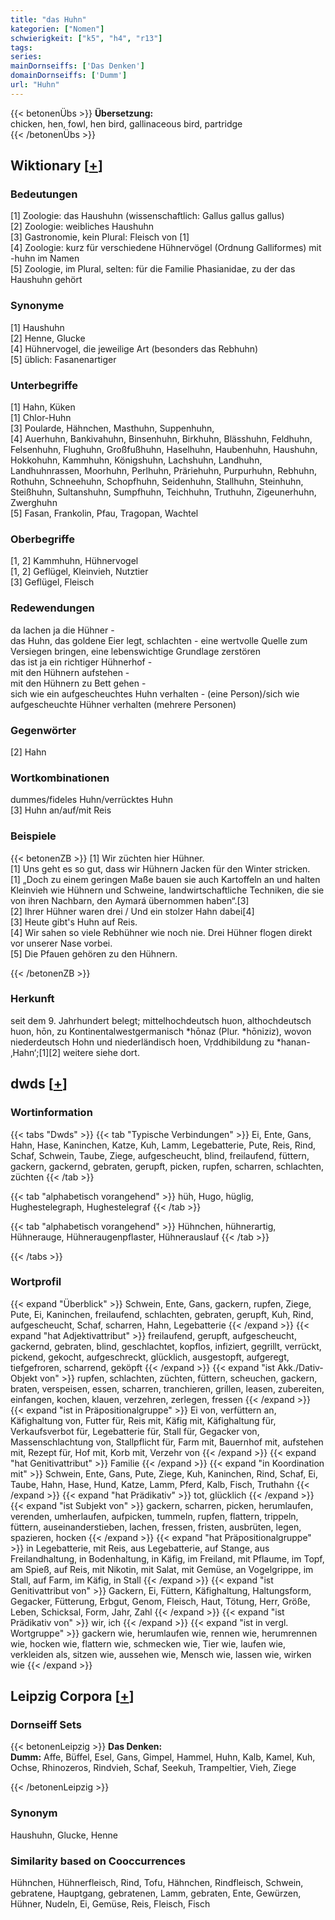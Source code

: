 ```yaml
---
title: "das Huhn"
kategorien: ["Nomen"]
schwierigkeit: ["k5", "h4", "r13"]
tags:
series:
mainDornseiffs: ['Das Denken']
domainDornseiffs: ['Dumm']
url: "Huhn"
---
```


{{< betonenÜbs >}}
**Übersetzung:**  
chicken, hen, fowl, hen bird, gallinaceous bird, partridge  
{{< /betonenÜbs >}}

## Wiktionary [[+](https://de.wiktionary.org/wiki/Huhn)]

### Bedeutungen
[1] Zoologie: das Haushuhn (wissenschaftlich: Gallus gallus gallus)  
[2] Zoologie: weibliches Haushuhn  
[3] Gastronomie, kein Plural: Fleisch von [1]  
[4] Zoologie: kurz für verschiedene Hühnervögel (Ordnung Galliformes) mit -huhn im Namen  
[5] Zoologie, im Plural, selten: für die Familie Phasianidae, zu der das Haushuhn gehört  

### Synonyme
[1] Haushuhn  
[2] Henne, Glucke  
[4] Hühnervogel, die jeweilige Art (besonders das Rebhuhn)  
[5] üblich: Fasanenartiger  

### Unterbegriffe
[1] Hahn, Küken  
[1] Chlor-Huhn  
[3] Poularde, Hähnchen, Masthuhn, Suppenhuhn,  
[4] Auerhuhn, Bankivahuhn, Binsenhuhn, Birkhuhn, Blässhuhn, Feldhuhn, Felsenhuhn, Flughuhn, Großfußhuhn, Haselhuhn, Haubenhuhn, Haushuhn, Hokkohuhn, Kammhuhn, Königshuhn, Lachshuhn, Landhuhn, Landhuhnrassen, Moorhuhn, Perlhuhn, Präriehuhn, Purpurhuhn, Rebhuhn, Rothuhn, Schneehuhn, Schopfhuhn, Seidenhuhn, Stallhuhn, Steinhuhn, Steißhuhn, Sultanshuhn, Sumpfhuhn,  Teichhuhn, Truthuhn, Zigeunerhuhn, Zwerghuhn  
[5] Fasan, Frankolin, Pfau, Tragopan, Wachtel  

### Oberbegriffe
[1, 2] Kammhuhn, Hühnervogel  
[1, 2] Geflügel, Kleinvieh, Nutztier  
[3] Geflügel, Fleisch  

### Redewendungen
da lachen ja die Hühner -  
das Huhn, das goldene Eier legt, schlachten - eine wertvolle Quelle zum Versiegen bringen, eine lebenswichtige Grundlage zerstören  
das ist ja ein richtiger Hühnerhof -  
mit den Hühnern aufstehen -  
mit den Hühnern zu Bett gehen -  
sich wie ein aufgescheuchtes Huhn verhalten - (eine Person)/sich wie aufgescheuchte Hühner verhalten (mehrere Personen)  

### Gegenwörter
[2] Hahn  

### Wortkombinationen
dummes/fideles Huhn/verrücktes Huhn  
[3] Huhn an/auf/mit Reis  

### Beispiele
{{< betonenZB >}}
[1] Wir züchten hier Hühner.  
[1] Uns geht es so gut, dass wir Hühnern Jacken für den Winter stricken.  
[1] „Doch zu einem geringen Maße bauen sie auch Kartoffeln an und halten Kleinvieh wie Hühnern und Schweine, landwirtschaftliche Techniken, die sie von ihren Nachbarn, den Aymará übernommen haben“.[3]  
[2] Ihrer Hühner waren drei / Und ein stolzer Hahn dabei[4]  
[3] Heute gibt's Huhn auf Reis.  
[4] Wir sahen so viele Rebhühner wie noch nie. Drei Hühner flogen direkt vor unserer Nase vorbei.  
[5] Die Pfauen gehören zu den Hühnern.  

{{< /betonenZB >}}
### Herkunft
seit dem 9. Jahrhundert belegt; mittelhochdeutsch huon, althochdeutsch huon, hōn, zu Kontinentalwestgermanisch *hōnaz (Plur. *hōniziz), wovon niederdeutsch Hohn und niederländisch hoen, Vṛddhibildung zu *hanan- ‚Hahn‘;[1][2] weitere siehe dort.  



## dwds [[+](https://www.dwds.de/wb/Huhn)]

### Wortinformation
{{< tabs "Dwds" >}}
{{< tab "Typische Verbindungen" >}}
Ei, Ente, Gans, Hahn, Hase, Kaninchen, Katze, Kuh, Lamm, Legebatterie, Pute, Reis, Rind, Schaf, Schwein, Taube, Ziege, aufgescheucht, blind, freilaufend, füttern, gackern, gackernd, gebraten, gerupft, picken, rupfen, scharren, schlachten, züchten
{{< /tab >}}

{{< tab "alphabetisch vorangehend" >}}
hüh, Hugo, hüglig, Hughestelegraph, Hughestelegraf
{{< /tab >}}

{{< tab "alphabetisch vorangehend" >}}
Hühnchen, hühnerartig, Hühnerauge, Hühneraugenpflaster, Hühnerauslauf
{{< /tab >}}

{{< /tabs >}}

### Wortprofil
{{< expand "Überblick" >}} Schwein, Ente, Gans, gackern, rupfen, Ziege, Pute, Ei, Kaninchen, freilaufend, schlachten, gebraten, gerupft, Kuh, Rind, aufgescheucht, Schaf, scharren, Hahn, Legebatterie {{< /expand >}}
{{< expand "hat Adjektivattribut" >}} freilaufend, gerupft, aufgescheucht, gackernd, gebraten, blind, geschlachtet, kopflos, infiziert, gegrillt, verrückt, pickend, gekocht, aufgeschreckt, glücklich, ausgestopft, aufgeregt, tiefgefroren, scharrend, geköpft {{< /expand >}}
{{< expand "ist Akk./Dativ-Objekt von" >}} rupfen, schlachten, züchten, füttern, scheuchen, gackern, braten, verspeisen, essen, scharren, tranchieren, grillen, leasen, zubereiten, einfangen, kochen, klauen, verzehren, zerlegen, fressen {{< /expand >}}
{{< expand "ist in Präpositionalgruppe" >}} Ei von, verfüttern an, Käfighaltung von, Futter für, Reis mit, Käfig mit, Käfighaltung für, Verkaufsverbot für, Legebatterie für, Stall für, Gegacker von, Massenschlachtung von, Stallpflicht für, Farm mit, Bauernhof mit, aufstehen mit, Rezept für, Hof mit, Korb mit, Verzehr von {{< /expand >}}
{{< expand "hat Genitivattribut" >}} Familie {{< /expand >}}
{{< expand "in Koordination mit" >}} Schwein, Ente, Gans, Pute, Ziege, Kuh, Kaninchen, Rind, Schaf, Ei, Taube, Hahn, Hase, Hund, Katze, Lamm, Pferd, Kalb, Fisch, Truthahn {{< /expand >}}
{{< expand "hat Prädikativ" >}} tot, glücklich {{< /expand >}}
{{< expand "ist Subjekt von" >}} gackern, scharren, picken, herumlaufen, verenden, umherlaufen, aufpicken, tummeln, rupfen, flattern, trippeln, füttern, auseinanderstieben, lachen, fressen, fristen, ausbrüten, legen, spazieren, hocken {{< /expand >}}
{{< expand "hat Präpositionalgruppe" >}} in Legebatterie, mit Reis, aus Legebatterie, auf Stange, aus Freilandhaltung, in Bodenhaltung, in Käfig, im Freiland, mit Pflaume, im Topf, am Spieß, auf Reis, mit Nikotin, mit Salat, mit Gemüse, an Vogelgrippe, im Stall, auf Farm, im Käfig, in Stall {{< /expand >}}
{{< expand "ist Genitivattribut von" >}} Gackern, Ei, Füttern, Käfighaltung, Haltungsform, Gegacker, Fütterung, Erbgut, Genom, Fleisch, Haut, Tötung, Herr, Größe, Leben, Schicksal, Form, Jahr, Zahl {{< /expand >}}
{{< expand "ist Prädikativ von" >}} wir, ich {{< /expand >}}
{{< expand "ist in vergl. Wortgruppe" >}} gackern wie, herumlaufen wie, rennen wie, herumrennen wie, hocken wie, flattern wie, schmecken wie, Tier wie, laufen wie, verkleiden als, sitzen wie, aussehen wie, Mensch wie, lassen wie, wirken wie {{< /expand >}}

## Leipzig Corpora [[+](https://corpora.uni-leipzig.de/en/res?word=Huhn&corpusId=deu_newscrawl-public_2018)]

### Dornseiff Sets
{{< betonenLeipzig >}}
**Das Denken:**  
**Dumm:** Affe, Büffel, Esel, Gans, Gimpel, Hammel, Huhn, Kalb, Kamel, Kuh, Ochse, Rhinozeros, Rindvieh, Schaf, Seekuh, Trampeltier, Vieh, Ziege  

{{< /betonenLeipzig >}}

### Synonym
Haushuhn, Glucke, Henne


### Similarity based on Cooccurrences
Hühnchen, Hühnerfleisch, Rind, Tofu, Hähnchen, Rindfleisch, Schwein, gebratene, Hauptgang, gebratenen, Lamm, gebraten, Ente, Gewürzen, Hühner, Nudeln, Ei, Gemüse, Reis, Fleisch, Fisch

